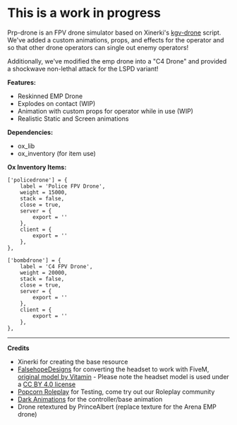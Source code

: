 # This is a work in progress

Prp-drone is an FPV drone simulator based on Xinerki's [kgv-drone](https://github.com/Xinerki/kgv-drone) script. We've added a custom animations, props, and effects for the operator and so that other drone operators can single out enemy operators! 


Additionally, we've modified the emp drone into a "C4 Drone" and provided a shockwave non-lethal attack for the LSPD variant!


**Features:**
- Reskinned EMP Drone
- Explodes on contact (WIP)
- Animation with custom props for operator while in use (WIP)
- Realistic Static and Screen animations

**Dependencies:**
- ox_lib
- ox_inventory (for item use)

**Ox Inventory Items:**

```
['policedrone'] = {
    label = 'Police FPV Drone',
    weight = 15000,
    stack = false,
    close = true,
    server = {
        export = ''
    },
    client = {
        export = ''
    },
},

['bombdrone'] = {
    label = 'C4 FPV Drone',
    weight = 20000,
    stack = false,
    close = true,
    server = {
        export = ''
    },
    client = {
        export = ''
    },
},

```

---
**Credits**
- Xinerki for creating the base resource
- [FalsehopeDesigns](https://falsehopedesigns.tebex.io/) for converting the headset to work with FiveM, [original model by Vitamin](https://sketchfab.com/3d-models/vr-headset-free-model-51b8dbff65e247979f068914f6197909) - Please note the headset model is used under a [CC BY 4.0 license](https://creativecommons.org/licenses/by/4.0/)
- [Popcorn Roleplay](https://discord.gg/popcornroleplay) for Testing, come try out our Roleplay community
- [Dark Animations](https://www.gta5-mods.com/users/Darks%20Animations) for the controller/base animation
- Drone retextured by PrinceAlbert (replace texture for the Arena EMP drone)
